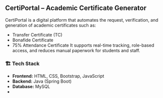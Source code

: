 ## CertiPortal – Academic Certificate Generator

CertiPortal is a digital platform that automates the request, verification, and generation of academic certificates such as:
- Transfer Certificate (TC)
- Bonafide Certificate
- 75% Attendance Certificate
It supports real-time tracking, role-based access, and reduces manual paperwork for students and staff.

### 🏗️ Tech Stack

- **Frontend:** HTML, CSS, Bootstrap, JavaScript
- **Backend:** Java (Spring Boot)
- **Database:** MySQL
- 


